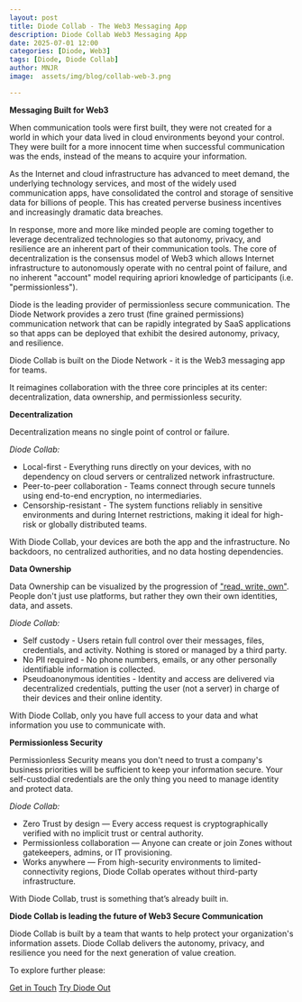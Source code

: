 ```yaml
---
layout: post
title: Diode Collab - The Web3 Messaging App
description: Diode Collab Web3 Messaging App
date: 2025-07-01 12:00
categories: [Diode, Web3]
tags: [Diode, Diode Collab]
author: MNJR
image: 	assets/img/blog/collab-web-3.png

---
```


**Messaging Built for Web3**

When communication tools were first built, they were not created for a world in which your data lived in cloud environments beyond your control.  They were built for a more innocent time when successful communication was the ends, instead of the means to acquire your information.

As the Internet and cloud infrastructure has advanced to meet demand, the underlying technology services, and most of the widely used communication apps, have consolidated the control and storage of sensitive data for billions of people.  This has created perverse business incentives and increasingly dramatic data breaches.

In response, more and more like minded people are coming together to leverage decentralized technologies so that autonomy, privacy, and resilience are an inherent part of their communication tools. The core of decentralization is the consensus model of Web3 which allows Internet infrastructure to autonomously operate with no central point of failure, and no inherent "account" model requiring apriori knowledge of participants (i.e. "permissionless").  

Diode is the leading provider of permissionless secure communication.  The Diode Network provides a zero trust (fine grained permissions) communication network that can be rapidly integrated by SaaS applications so that apps can be deployed that exhibit the desired autonomy, privacy, and resilience.

Diode Collab is built on the Diode Network - it is the Web3 messaging app for teams.  

It reimagines collaboration with the three core principles at its center: decentralization, data ownership, and permissionless security.

**Decentralization**

Decentralization means no single point of control or failure.

*Diode Collab:*
- Local-first - Everything runs directly on your devices, with no dependency on cloud servers or centralized network infrastructure.
- Peer-to-peer collaboration - Teams connect through secure tunnels using end-to-end encryption, no intermediaries.
- Censorship-resistant - The system functions reliably in sensitive environments and during Internet restrictions, making it ideal for high-risk or globally distributed teams.

With Diode Collab, your devices are both the app and the infrastructure.  No backdoors, no centralized authorities, and no data hosting dependencies. 

**Data Ownership**

Data Ownership can be visualized by the progression of ["read, write, own"](https://limeacademy.tech/what-are-the-core-principles-of-web3/).  People don't just use platforms, but rather they own their own identities, data, and assets. 

*Diode Collab:*
- Self custody - Users retain full control over their messages, files, credentials, and activity. Nothing is stored or managed by a third party.
- No PII required - No phone numbers, emails, or any other personally identifiable information is collected.
- Pseudoanonymous identities - Identity and access are delivered via decentralized credentials, putting the user (not a server) in charge of their devices and their online identity.

With Diode Collab, only you have full access to your data and what information you use to communicate with.  

**Permissionless Security**

Permissionless Security means you don't need to trust a company's business priorities will be sufficient to keep your information secure.  Your self-custodial credentials are the only thing you need to manage identity and protect data.  

*Diode Collab:*
- Zero Trust by design — Every access request is cryptographically verified with no implicit trust or central authority.
- Permissionless collaboration — Anyone can create or join Zones without gatekeepers, admins, or IT provisioning.
- Works anywhere — From high-security environments to limited-connectivity regions, Diode Collab operates without third-party infrastructure.
  
With Diode Collab, trust is something that’s already built in.

**Diode Collab is leading the future of Web3 Secure Communication**

Diode Collab is built by a team that wants to help protect your organization's information assets. Diode Collab delivers the autonomy, privacy, and resilience you need for the next generation of value creation. 

To explore further please:
<div class="story__buttons">
  <a href="{{"https://contactdiode.paperform.co"}}" class="btn" target="">Get in Touch</a>
  <a href="#download-app" class="btn popup-open" target="">Try Diode Out</a>
</div>

